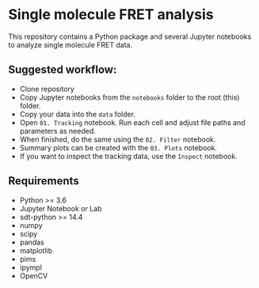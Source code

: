 <!--
SPDX-FileCopyrightText: 2020 Lukas Schrangl <lukas.schrangl@tuwien.ac.at>

SPDX-License-Identifier: CC-BY-4.0
-->

# Single molecule FRET analysis

This repository contains a Python package and several Jupyter notebooks to
analyze single molecule FRET data.


## Suggested workflow:

- Clone repository
- Copy Jupyter notebooks from the `notebooks` folder to the root (this) folder.
- Copy your data into the `data` folder.
- Open `01. Tracking` notebook. Run each cell and adjust file paths and
  parameters as needed.
- When finished, do the same using the `02. Filter` notebook.
- Summary plots can be created with the `03. Plots` notebook.
- If you want to inspect the tracking data, use the `Inspect` notebook.


## Requirements

- Python >= 3.6
- Jupyter Notebook or Lab
- sdt-python >= 14.4
- numpy
- scipy
- pandas
- matplotlib
- pims
- ipympl
- OpenCV
